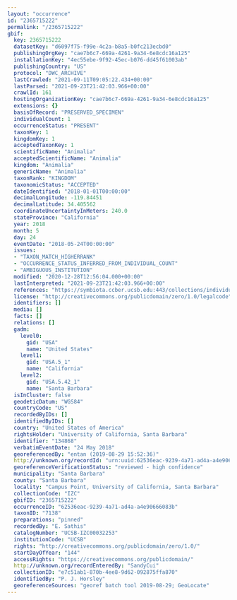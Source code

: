 ```yaml
---
layout: "occurrence"
id: "2365715222"
permalink: "/2365715222"
gbif:
  key: 2365715222
  datasetKey: "d6097f75-f99e-4c2a-b8a5-b0fc213ecbd0"
  publishingOrgKey: "cae7b6c7-669a-4261-9a34-6e8cdc16a125"
  installationKey: "4ec55ebe-9f92-45ec-b076-dd45f61003ab"
  publishingCountry: "US"
  protocol: "DWC_ARCHIVE"
  lastCrawled: "2021-09-11T09:05:22.434+00:00"
  lastParsed: "2021-09-23T21:42:03.966+00:00"
  crawlId: 161
  hostingOrganizationKey: "cae7b6c7-669a-4261-9a34-6e8cdc16a125"
  extensions: {}
  basisOfRecord: "PRESERVED_SPECIMEN"
  individualCount: 1
  occurrenceStatus: "PRESENT"
  taxonKey: 1
  kingdomKey: 1
  acceptedTaxonKey: 1
  scientificName: "Animalia"
  acceptedScientificName: "Animalia"
  kingdom: "Animalia"
  genericName: "Animalia"
  taxonRank: "KINGDOM"
  taxonomicStatus: "ACCEPTED"
  dateIdentified: "2018-01-01T00:00:00"
  decimalLongitude: -119.84451
  decimalLatitude: 34.405562
  coordinateUncertaintyInMeters: 240.0
  stateProvince: "California"
  year: 2018
  month: 5
  day: 24
  eventDate: "2018-05-24T00:00:00"
  issues:
  - "TAXON_MATCH_HIGHERRANK"
  - "OCCURRENCE_STATUS_INFERRED_FROM_INDIVIDUAL_COUNT"
  - "AMBIGUOUS_INSTITUTION"
  modified: "2020-12-28T12:56:04.000+00:00"
  lastInterpreted: "2021-09-23T21:42:03.966+00:00"
  references: "https://symbiota.ccber.ucsb.edu:443/collections/individual/index.php?occid=134868"
  license: "http://creativecommons.org/publicdomain/zero/1.0/legalcode"
  identifiers: []
  media: []
  facts: []
  relations: []
  gadm:
    level0:
      gid: "USA"
      name: "United States"
    level1:
      gid: "USA.5_1"
      name: "California"
    level2:
      gid: "USA.5.42_1"
      name: "Santa Barbara"
  isInCluster: false
  geodeticDatum: "WGS84"
  countryCode: "US"
  recordedByIDs: []
  identifiedByIDs: []
  country: "United States of America"
  rightsHolder: "University of California, Santa Barbara"
  identifier: "134868"
  verbatimEventDate: "24 May 2018"
  georeferencedBy: "entan (2019-08-29 15:52:36)"
  http://unknown.org/recordId: "urn:uuid:62536eac-9239-4a71-ad4a-a4e90666083b"
  georeferenceVerificationStatus: "reviewed - high confidence"
  municipality: "Santa Barbara"
  county: "Santa Barbara"
  locality: "Campus Point, University of California, Santa Barbara"
  collectionCode: "IZC"
  gbifID: "2365715222"
  occurrenceID: "62536eac-9239-4a71-ad4a-a4e90666083b"
  taxonID: "7138"
  preparations: "pinned"
  recordedBy: "E. Sathis"
  catalogNumber: "UCSB-IZC00032253"
  institutionCode: "UCSB"
  rights: "http://creativecommons.org/publicdomain/zero/1.0/"
  startDayOfYear: "144"
  accessRights: "https://creativecommons.org/publicdomain/"
  http://unknown.org/recordEnteredBy: "SandyCui"
  collectionID: "e7c51ab1-870b-4ee8-9d62-092875ffa870"
  identifiedBy: "P. J. Horsley"
  georeferenceSources: "georef batch tool 2019-08-29; GeoLocate"
---
```

